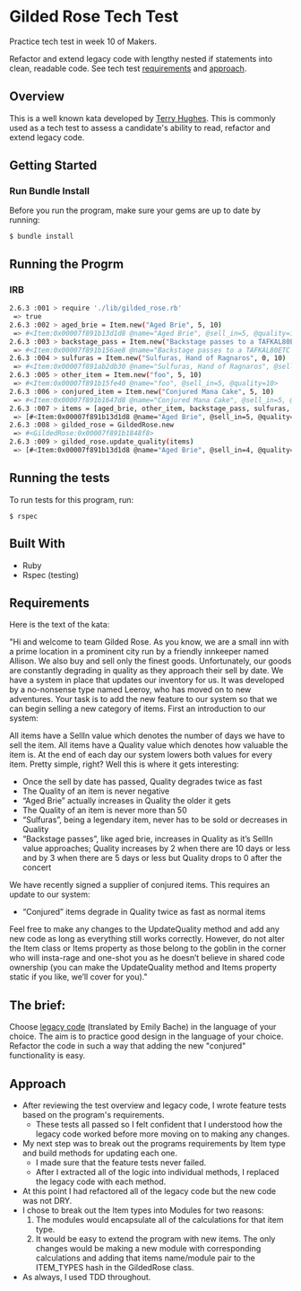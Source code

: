 # Gilded Rose Tech Test

Practice tech test in week 10 of Makers.

Refactor and extend legacy code with lengthy nested if statements into clean, readable code. See tech test [requirements](https://github.com/meghaniankov/gilded-rose-tech-test#requirements) and [approach](https://github.com/meghaniankov/gilded-rose-tech-test#approach).

## Overview

This is a well known kata developed by [Terry Hughes](http://iamnotmyself.com/2011/02/13/refactor-this-the-gilded-rose-kata/). This is commonly used as a tech test to assess a candidate's ability to read, refactor and extend legacy code. 

## Getting Started

### Run Bundle Install

Before you run the program, make sure your gems are up to date by running:

```
$ bundle install
```

## Running the Progrm

### IRB

```sh
2.6.3 :001 > require './lib/gilded_rose.rb'
 => true 
2.6.3 :002 > aged_brie = Item.new("Aged Brie", 5, 10)
 => #<Item:0x00007f891b13d1d8 @name="Aged Brie", @sell_in=5, @quality=10> 
2.6.3 :003 > backstage_pass = Item.new("Backstage passes to a TAFKAL80ETC concert", 11, 10)
 => #<Item:0x00007f891b156ae8 @name="Backstage passes to a TAFKAL80ETC concert", @sell_in=11, @quality=10> 
2.6.3 :004 > sulfuras = Item.new("Sulfuras, Hand of Ragnaros", 0, 10)
 => #<Item:0x00007f891ab2db30 @name="Sulfuras, Hand of Ragnaros", @sell_in=0, @quality=10> 
2.6.3 :005 > other_item = Item.new("foo", 5, 10)
 => #<Item:0x00007f891b15fe40 @name="foo", @sell_in=5, @quality=10> 
2.6.3 :006 > conjured_item = Item.new("Conjured Mana Cake", 5, 10)
 => #<Item:0x00007f891b1647d8 @name="Conjured Mana Cake", @sell_in=5, @quality=10> 
2.6.3 :007 > items = [aged_brie, other_item, backstage_pass, sulfuras, conjured_item]
 => [#<Item:0x00007f891b13d1d8 @name="Aged Brie", @sell_in=5, @quality=10>, #<Item:0x00007f891b15fe40 @name="foo", @sell_in=5, @quality=10>, #<Item:0x00007f891b156ae8 @name="Backstage passes to a TAFKAL80ETC concert", @sell_in=11, @quality=10>, #<Item:0x00007f891ab2db30 @name="Sulfuras, Hand of Ragnaros", @sell_in=0, @quality=10>, #<Item:0x00007f891b1647d8 @name="Conjured Mana Cake", @sell_in=5, @quality=10>] 
2.6.3 :008 > gilded_rose = GildedRose.new
 => #<GildedRose:0x00007f891b1848f8> 
2.6.3 :009 > gilded_rose.update_quality(items)
 => [#<Item:0x00007f891b13d1d8 @name="Aged Brie", @sell_in=4, @quality=11>, #<Item:0x00007f891b15fe40 @name="foo", @sell_in=4, @quality=9>, #<Item:0x00007f891b156ae8 @name="Backstage passes to a TAFKAL80ETC concert", @sell_in=10, @quality=11>, #<Item:0x00007f891ab2db30 @name="Sulfuras, Hand of Ragnaros", @sell_in=0, @quality=10>, #<Item:0x00007f891b1647d8 @name="Conjured Mana Cake", @sell_in=4, @quality=8>] 
```

## Running the tests

To run tests for this program, run:

```
$ rspec
```

## Built With

* Ruby
* Rspec (testing)


## Requirements

Here is the text of the kata:

"Hi and welcome to team Gilded Rose. As you know, we are a small inn with a prime location in a prominent city run by a friendly innkeeper named Allison. We also buy and sell only the finest goods. Unfortunately, our goods are constantly degrading in quality as they approach their sell by date. We have a system in place that updates our inventory for us. It was developed by a no-nonsense type named Leeroy, who has moved on to new adventures. Your task is to add the new feature to our system so that we can begin selling a new category of items. First an introduction to our system:

All items have a SellIn value which denotes the number of days we have to sell the item. All items have a Quality value which denotes how valuable the item is. At the end of each day our system lowers both values for every item. Pretty simple, right? Well this is where it gets interesting:

- Once the sell by date has passed, Quality degrades twice as fast
- The Quality of an item is never negative
- “Aged Brie” actually increases in Quality the older it gets
- The Quality of an item is never more than 50
- “Sulfuras”, being a legendary item, never has to be sold or decreases in Quality
- “Backstage passes”, like aged brie, increases in Quality as it’s SellIn value approaches; Quality increases by 2 when there are 10 days or less and by 3 when there are 5 days or less but Quality drops to 0 after the concert

We have recently signed a supplier of conjured items. This requires an update to our system:

* “Conjured” items degrade in Quality twice as fast as normal items

Feel free to make any changes to the UpdateQuality method and add any new code as long as everything still works correctly. However, do not alter the Item class or Items property as those belong to the goblin in the corner who will insta-rage and one-shot you as he doesn’t believe in shared code ownership (you can make the UpdateQuality method and Items property static if you like, we’ll cover for you)."

## The brief:

Choose [legacy code](https://github.com/emilybache/GildedRose-Refactoring-Kata) (translated by Emily Bache) in the language of your choice. The aim is to practice good design in the language of your choice. Refactor the code in such a way that adding the new "conjured" functionality is easy.

## Approach

* After reviewing the test overview and legacy code, I wrote feature tests based on the program's requirements.
  - These tests all passed so I felt confident that I understood how the legacy code worked before more moving on to making any changes.
* My next step was to break out the programs requirements by Item type and build methods for updating each one. 
  - I made sure that the feature tests never failed. 
  - After I extracted all of the logic into individual methods, I replaced the legacy code with each method.
* At this point I had refactored all of the legacy code but the new code was not DRY. 
* I chose to break out the Item types into Modules for two reasons:
  1. The modules would encapsulate all of the calculations for that item type. 
  2. It would be easy to extend the program with new items. The only changes would be making a new module with corresponding calculations and adding that items name/module pair to the ITEM_TYPES hash in the GildedRose class.
* As always, I used TDD throughout.
